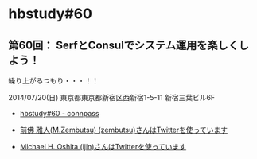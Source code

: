hbstudy#60
============

第60回： SerfとConsulでシステム運用を楽しくしよう！
---------------------------------------------------

繰り上がるつもり・・・！！

2014/07/20(日)
東京都東京都新宿区西新宿1-5-11 新宿三葉ビル6F

- [hbstudy#60 - connpass](http://connpass.com/event/7322/)

- [前佛 雅人(M.Zembutsu) (zembutsu)さんはTwitterを使っています](https://twitter.com/zembutsu)
- [Michael H. Oshita (ijin)さんはTwitterを使っています](https://twitter.com/ijin)
